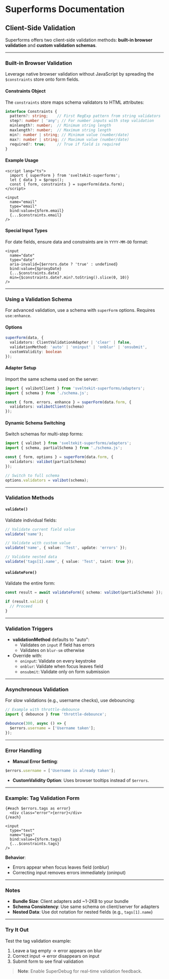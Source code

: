 

# Superforms Documentation

## Client-Side Validation

Superforms offers two client-side validation methods: **built-in browser validation** and **custom validation schemas**.

---

### Built-in Browser Validation

Leverage native browser validation without JavaScript by spreading the `$constraints` store onto form fields.

#### Constraints Object
The `constraints` store maps schema validators to HTML attributes:

```typescript
interface Constraints {
  pattern?: string;    // First RegExp pattern from string validators
  step?: number | 'any'; // For number inputs with step validation
  minlength?: number;  // Minimum string length
  maxlength?: number;  // Maximum string length
  min?: number | string; // Minimum value (number/date)
  max?: number | string; // Maximum value (number/date)
  required?: true;     // True if field is required
}
```

#### Example Usage
```svelte
<script lang="ts">
  import { superForm } from 'sveltekit-superforms';
  let { data } = $props();
  const { form, constraints } = superForm(data.form);
</script>

<input
  name="email"
  type="email"
  bind:value={$form.email}
  {...$constraints.email}
/>
```

#### Special Input Types
For date fields, ensure data and constraints are in `YYYY-MM-DD` format:
```svelte
<input
  name="date"
  type="date"
  aria-invalid={$errors.date ? 'true' : undefined}
  bind:value={$proxyDate}
  {...$constraints.date}
  min={$constraints.date?.min?.toString().slice(0, 10)}
/>
```

---

### Using a Validation Schema

For advanced validation, use a schema with `superForm` options. Requires `use:enhance`.

#### Options
```typescript
superForm(data, {
  validators: ClientValidationAdapter | 'clear' | false,
  validationMethod: 'auto' | 'oninput' | 'onblur' | 'onsubmit',
  customValidity: boolean
});
```

#### Adapter Setup
Import the same schema used on the server:
```typescript
import { valibotClient } from 'sveltekit-superforms/adapters';
import { schema } from './schema.js';

const { form, errors, enhance } = superForm(data.form, {
  validators: valibotClient(schema)
});
```

#### Dynamic Schema Switching
Switch schemas for multi-step forms:
```typescript
import { valibot } from 'sveltekit-superforms/adapters';
import { schema, partialSchema } from './schema.js';

const { form, options } = superForm(data.form, {
  validators: valibot(partialSchema)
});

// Switch to full schema
options.validators = valibot(schema);
```

---

### Validation Methods

#### `validate()`
Validate individual fields:
```typescript
// Validate current field value
validate('name');

// Validate with custom value
validate('name', { value: 'Test', update: 'errors' });

// Validate nested data
validate('tags[1].name', { value: 'Test', taint: true });
```

#### `validateForm()`
Validate the entire form:
```typescript
const result = await validateForm({ schema: valibot(partialSchema) });

if (result.valid) {
  // Proceed
}
```

---

### Validation Triggers
- **validationMethod** defaults to "auto":
  - Validates on `input` if field has errors
  - Validates on `blur-sm` otherwise
- Override with:
  - `oninput`: Validate on every keystroke
  - `onblur`: Validate when focus leaves field
  - `onsubmit`: Validate only on form submission

---

### Asynchronous Validation
For slow validations (e.g., username checks), use debouncing:
```typescript
// Example with throttle-debounce
import { debounce } from 'throttle-debounce';

debounce(300, async () => {
  $errors.username = ['Username taken'];
});
```

---

### Error Handling
- **Manual Error Setting**:
```typescript
$errors.username = ['Username is already taken'];
```

- **CustomValidity Option**: Uses browser tooltips instead of `$errors`.

---

### Example: Tag Validation Form
```svelte
{#each $errors.tags as error}
  <div class="error">{error}</div>
{/each}

<input
  type="text"
  name="tags"
  bind:value={$form.tags}
  {...$constraints.tags}
/>
```

**Behavior**:
- Errors appear when focus leaves field (onblur)
- Correcting input removes errors immediately (oninput)

---

### Notes
- **Bundle Size**: Client adapters add ~1-2KB to your bundle
- **Schema Consistency**: Use same schema on client/server for adapters
- **Nested Data**: Use dot notation for nested fields (e.g., `tags[1].name`)

---

### Try It Out
Test the tag validation example:
1. Leave a tag empty → error appears on blur
2. Correct input → error disappears on input
3. Submit form to see final validation

> **Note**: Enable SuperDebug for real-time validation feedback.